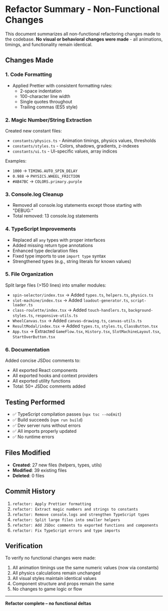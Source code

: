 # Refactor Summary - Non-Functional Changes

This document summarizes all non-functional refactoring changes made to the codebase. **No visual or behavioral changes were made** - all animations, timings, and functionality remain identical.

## Changes Made

### 1. Code Formatting
- Applied Prettier with consistent formatting rules:
  - 2-space indentation
  - 100-character line width
  - Single quotes throughout
  - Trailing commas (ES5 style)

### 2. Magic Number/String Extraction
Created new constant files:
- `constants/physics.ts` - Animation timings, physics values, thresholds
- `constants/styles.ts` - Colors, shadows, gradients, z-indexes
- `constants/ui.ts` - UI-specific values, array indices

Examples:
- `1000` → `TIMING.AUTO_SPIN_DELAY`
- `0.988` → `PHYSICS.WHEEL_FRICTION`
- `#AB47BC` → `COLORS.primary.purple`

### 3. Console.log Cleanup
- Removed all console.log statements except those starting with "DEBUG:"
- Total removed: 13 console.log statements

### 4. TypeScript Improvements
- Replaced all `any` types with proper interfaces
- Added missing return type annotations
- Enhanced type declaration files
- Fixed type imports to use `import type` syntax
- Strengthened types (e.g., string literals for known values)

### 5. File Organization
Split large files (>150 lines) into smaller modules:

- `spin-selector/index.tsx` → Added `types.ts`, `helpers.ts`, `physics.ts`
- `slot-machine/index.tsx` → Added `loadout-generator.ts`, `script-loader.ts`
- `class-roulette/index.tsx` → Added `touch-handlers.ts`, `background-styles.ts`, `responsive-utils.ts`
- `WheelCanvas.tsx` → Added `canvas-drawing.ts`, `canvas-utils.ts`
- `ResultModal/index.tsx` → Added `types.ts`, `styles.ts`, `ClassButton.tsx`
- `App.tsx` → Extracted `GameFlow.tsx`, `History.tsx`, `SlotMachineLayout.tsx`, `StartOverButton.tsx`

### 6. Documentation
Added concise JSDoc comments to:
- All exported React components
- All exported hooks and context providers
- All exported utility functions
- Total: 50+ JSDoc comments added

## Testing Performed
- ✅ TypeScript compilation passes (`npx tsc --noEmit`)
- ✅ Build succeeds (`npm run build`)
- ✅ Dev server runs without errors
- ✅ All imports properly updated
- ✅ No runtime errors

## Files Modified
- **Created**: 27 new files (helpers, types, utils)
- **Modified**: 39 existing files
- **Deleted**: 0 files

## Commit History
1. `refactor: Apply Prettier formatting`
2. `refactor: Extract magic numbers and strings to constants`
3. `refactor: Remove console.logs and strengthen TypeScript types`
4. `refactor: Split large files into smaller helpers`
5. `refactor: Add JSDoc comments to exported functions and components`
6. `refactor: Fix TypeScript errors and type imports`

## Verification
To verify no functional changes were made:
1. All animation timings use the same numeric values (now via constants)
2. All physics calculations remain unchanged
3. All visual styles maintain identical values
4. Component structure and props remain the same
5. No changes to game logic or flow

---

**Refactor complete – no functional deltas**